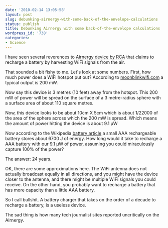 ```yaml
---
date: '2010-02-14 13:05:58'
layout: post
slug: debunking-airnergy-with-some-back-of-the-envelope-calculations
status: publish
title: Debunking Airnergy with some back-of-the-envelope calculations
wordpress_id: '738'
categories:
- Science
---
```


I have seen several reverences to [Airnergy device by RCA](http://www.engadget.com/2010/01/09/airnergy-wifi-power-system-gives-rca-a-reason-to-exist-video/) that claims to recharge a battery by harvesting WiFi signals from the air.

That sounded a bit fishy to me.  Let's look at some numbers.  First, how much power does a WiFi hotspot put out? According to [moonblinkwifi.com](http://www.moonblinkwifi.com/dbm_to_watt_conversion.cfm) a typical output is 200 mW.

Now say this device is 3 metres (10 feet) away from the hotspot.  This 200 mW of power will be spread on the surface of a 3 metre-radius sphere with a surface area of about 110 square metres. 

Now, this device looks to be about 10cm X 5cm which is about 1/22000 of the area of the sphere across which the 200 mW is spread.  Which means the amount of power hitting the device is about 9.1 μW 

Now according to the Wikipedia [battery article](http://en.wikipedia.org/wiki/Battery_%28electricity%29#Battery_capacity_and_discharging) a small AAA rechargeable battery stores about 6700 J of energy.  How long would it take to recharge a AAA battery with our 9.1 μW of power, assuming you could miraculously capture 100% of the power?

The answer: 24 years.

OK, there are some approximations here.  The WiFi antenna does not actually broadcast equally in all directions, and you might have the device closer to the antenna, and there might be multiple WiFi signals you could receive.  On the other hand, you probably want to recharge a battery that has more capacity than a little AAA battery.

So I call bullshit.  A battery charger that takes on the order of a decade to recharge a battery, is a useless device.

The sad thing is how many tech journalist sites reported uncritically on the Airnergy.
